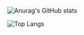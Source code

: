 

![Anurag's GitHub stats](https://github-readme-stats.vercel.app/api?username=bryce0516&include_all_commits=true&show_icons=true&bg_color=0000000)

![Top Langs](https://github-readme-stats.vercel.app/api/top-langs/?username=bryce0516&layout=compact)
